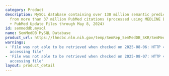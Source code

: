 ```yaml
---
category: Product
description: MySQL database containing over 130 million semantic predications extracted
  from more than 37 million PubMed citations (processed using MEDLINE BASELINE 2022
  + PubMed Update Files through May 8, 2024)
id: semmeddb.mysql
name: SemMedDB MySQL Database
product_url: https://lhncbc.nlm.nih.gov/temp/SemRep_SemMedDB_SKR/SemMedDB_MySQL_database.html
warnings:
- 'File was not able to be retrieved when checked on 2025-08-06: HTTP 403 error when
  accessing file'
- 'File was not able to be retrieved when checked on 2025-08-07: HTTP 403 error when
  accessing file'
layout: product_detail
---
```

